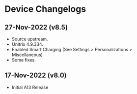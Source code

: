 # Device Changelogs

## 27-Nov-2022 (v8.5)
- Source upstream.
- Unitrix 4.9.334.
- Enabled Smart Charging (See Settings > Personalizations > Miscellaneous)
- Some fixes.

## 17-Nov-2022 (v8.0)
- Initial A13 Release
